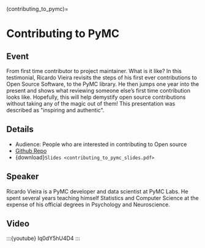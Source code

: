 (contributing_to_pymc)=
# Contributing to PyMC

## Event
From first time contributor to project maintainer. What is it like? In this testimonial, Ricardo Vieira revisits the steps of his first ever contributions to Open Source Software, to the PyMC library. He then jumps one year into the present and shows what reviewing someone else’s first time contribution looks like. Hopefully, this will help demystify open source contributions without taking any of the magic out of them! This presentation was described as "inspiring and authentic".

## Details

- Audience: People who are interested in contributing to Open source
- [Github Repo](https://github.com/pymc-devs/pymc-data-umbrella)
- {download}`Slides <contributing_to_pymc_slides.pdf>`

## Speaker
Ricardo Vieira is a PyMC developer and data scientist at PyMC Labs. He spent several years teaching himself Statistics and Computer Science at the expense of his official degrees in Psychology and Neuroscience.

## Video

:::{youtube} Iq0dY5hU4D4
:::
